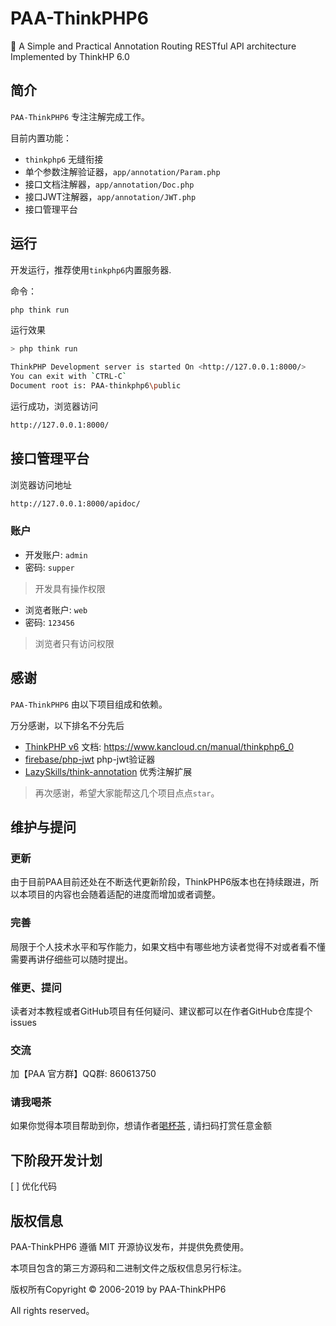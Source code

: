 # PAA-ThinkPHP6
🐘 A Simple and Practical Annotation Routing RESTful API architecture Implemented by ThinkHP 6.0

## 简介

`PAA-ThinkPHP6` 专注注解完成工作。

目前内置功能：

- `thinkphp6` 无缝衔接
- 单个参数注解验证器，`app/annotation/Param.php`
- 接口文档注解器，`app/annotation/Doc.php`
- 接口JWT注解器，`app/annotation/JWT.php`
- 接口管理平台


## 运行

开发运行，推荐使用`tinkphp6`内置服务器.

命令：

```php
php think run
```

运行效果

```bash
> php think run

ThinkPHP Development server is started On <http://127.0.0.1:8000/>
You can exit with `CTRL-C`
Document root is: PAA-thinkphp6\public
```

运行成功，浏览器访问

```bash
http://127.0.0.1:8000/
```

## 接口管理平台

浏览器访问地址

```bash
http://127.0.0.1:8000/apidoc/
```

### 账户

- 开发账户: `admin`
- 密码: `supper`

> 开发具有操作权限

- 浏览者账户: `web`
- 密码: `123456`

> 浏览者只有访问权限

## 感谢

`PAA-ThinkPHP6` 由以下项目组成和依赖。

万分感谢，以下排名不分先后

- [ThinkPHP v6](https://github.com/top-think/framework) 文档: https://www.kancloud.cn/manual/thinkphp6_0
- [firebase/php-jwt](https://packagist.org/packages/firebase/php-jwt) php-jwt验证器
- [LazySkills/think-annotation](https://github.com/LazySkills/think-annotation) 优秀注解扩展

> 再次感谢，希望大家能帮这几个项目点点`star`。

## 维护与提问

### 更新
由于目前PAA目前还处在不断迭代更新阶段，ThinkPHP6版本也在持续跟进，所以本项目的内容也会随着适配的进度而增加或者调整。

### 完善
局限于个人技术水平和写作能力，如果文档中有哪些地方读者觉得不对或者看不懂需要再讲仔细些可以随时提出。

### 催更、提问
读者对本教程或者GitHub项目有任何疑问、建议都可以在作者GitHub仓库提个issues

### 交流
加【PAA 官方群】QQ群: 860613750

### 请我喝茶
如果你觉得本项目帮助到你，想请作者[喝杯茶](https://camo.githubusercontent.com/7c3599367e8cde0a4ea6d0cd97103794a4e18af1/68747470733a2f2f6368696e612d77616e6779752e6769746875622e696f2f2f5452522fe68993e8b58f2f616c697061792e6a7067) , 请扫码打赏任意金额

## 下阶段开发计划
[ ] 优化代码

## 版权信息
PAA-ThinkPHP6 遵循 MIT 开源协议发布，并提供免费使用。

本项目包含的第三方源码和二进制文件之版权信息另行标注。

版权所有Copyright © 2006-2019 by PAA-ThinkPHP6

All rights reserved。